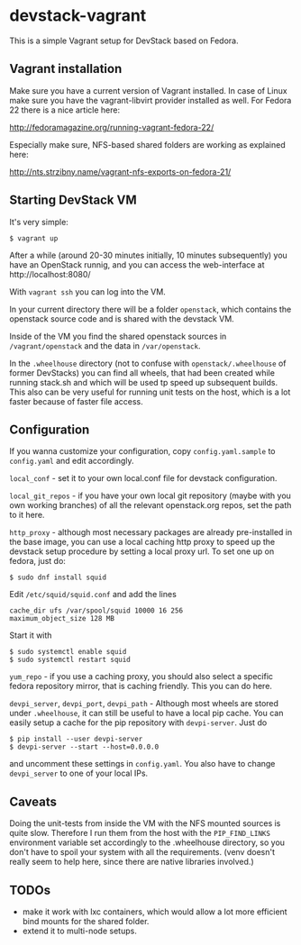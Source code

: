 # devstack-vagrant

This is a simple Vagrant setup for DevStack based on Fedora.

## Vagrant installation

Make sure you have a current version of Vagrant installed. In case of Linux make sure you have the vagrant-libvirt provider installed as well. For Fedora 22 there is a nice article here:

http://fedoramagazine.org/running-vagrant-fedora-22/

Especially make sure, NFS-based shared folders are working as explained here:

http://nts.strzibny.name/vagrant-nfs-exports-on-fedora-21/

## Starting DevStack VM

It's very simple:

```$ vagrant up```

After a while (around 20-30 minutes initially, 10 minutes subsequently) you have an OpenStack runnig, and you can access the web-interface at http://localhost:8080/

With `vagrant ssh` you can log into the VM.

In your current directory there will be a folder `openstack`, which contains the openstack source code and is shared with the devstack VM.

Inside of the VM you find the shared openstack sources in `/vagrant/openstack` and the data in `/var/openstack`.

In the `.wheelhouse` directory (not to confuse with `openstack/.wheelhouse` of former DevStacks) you can find all wheels, that had been created while running stack.sh and which will be used tp speed up subsequent builds. This also can be very useful for running unit tests on the host, which is a lot faster because of faster file access.

## Configuration

If you wanna customize your configuration, copy `config.yaml.sample` to `config.yaml` and edit accordingly.

`local_conf` - set it to your own local.conf file for devstack configuration.

`local_git_repos` - if you have your own local git repository (maybe with you own working branches) of all the relevant openstack.org repos, set the path to it here.

`http_proxy` - although most necessary packages are already pre-installed in the base image, you can use a local caching http proxy to speed up the devstack setup procedure by setting a local proxy url. To set one up on fedora, just do: 
```
$ sudo dnf install squid
```

Edit `/etc/squid/squid.conf` and add the lines
```
cache_dir ufs /var/spool/squid 10000 16 256
maximum_object_size 128 MB
```

Start it with
```
$ sudo systemctl enable squid
$ sudo systemctl restart squid
```

`yum_repo` - if you use a caching proxy, you should also select a specific fedora repository mirror, that is caching friendly. This you can do here.

`devpi_server`, `devpi_port`, `devpi_path` - Although most wheels are stored under `.wheelhouse`, it can still be useful to have a local pip cache. You can easily setup a cache for the pip repository with `devpi-server`. Just do 
```
$ pip install --user devpi-server
$ devpi-server --start --host=0.0.0.0
```
and uncomment these settings in `config.yaml`. You also have to change `devpi_server` to one of your local IPs.

## Caveats

Doing the unit-tests from inside the VM with the NFS mounted sources is quite slow. Therefore I run them from the host with the `PIP_FIND_LINKS` environment variable set accordingly to the .wheelhouse directory, so you don't have to spoil your system with all the requirements. (venv doesn't really seem to help here, since there are native libraries involved.)

## TODOs

* make it work with lxc containers, which would allow a lot more efficient bind mounts for the shared folder.
* extend it to multi-node setups.
